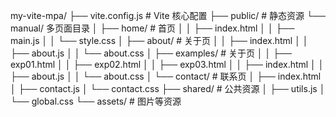 my-vite-mpa/
├── vite.config.js # Vite 核心配置
├── public/ # 静态资源
└── manual/ 多页面目录
│ ├── home/ # 首页
│ │ ├── index.html
│ │ ├── main.js
│ │ └── style.css
│ ├── about/ # 关于页
│ │ ├── index.html
│ │ ├── about.js
│ │ └── about.css
│ ├── examples/ # 关于页
│ │ ├── exp01.html
│ │ ├── exp02.html
│ │ ├── exp03.html
│ │ ├── index.html
│ │ ├── about.js
│ │ └── about.css
│ └── contact/ # 联系页
│ ├── index.html
│ ├── contact.js
│ └── contact.css
├── shared/ # 公共资源
│ ├── utils.js
│ └── global.css
└── assets/ # 图片等资源
